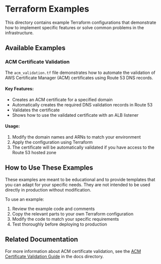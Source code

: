 # Terraform Examples

This directory contains example Terraform configurations that demonstrate how to implement specific features or solve common problems in the infrastructure.

## Available Examples

### ACM Certificate Validation

The `acm_validation.tf` file demonstrates how to automate the validation of AWS Certificate Manager (ACM) certificates using Route 53 DNS records.

#### Key Features:
- Creates an ACM certificate for a specified domain
- Automatically creates the required DNS validation records in Route 53
- Validates the certificate
- Shows how to use the validated certificate with an ALB listener

#### Usage:
1. Modify the domain names and ARNs to match your environment
2. Apply the configuration using Terraform
3. The certificate will be automatically validated if you have access to the Route 53 hosted zone

## How to Use These Examples

These examples are meant to be educational and to provide templates that you can adapt for your specific needs. They are not intended to be used directly in production without modification.

To use an example:

1. Review the example code and comments
2. Copy the relevant parts to your own Terraform configuration
3. Modify the code to match your specific requirements
4. Test thoroughly before deploying to production

## Related Documentation

For more information about ACM certificate validation, see the [ACM Certificate Validation Guide](../../docs/acm_certificate_validation.md) in the docs directory.